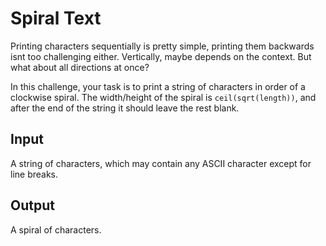# Spiral Text

Printing characters sequentially is pretty simple, printing them backwards isnt too challenging either. Vertically, maybe depends on the context. But what about all directions at once?

In this challenge, your task is to print a string of characters in order of a clockwise spiral. The width/height of the spiral is `ceil(sqrt(length))`, and after the end of the string it should leave the rest blank.

## Input

A string of characters, which may contain any ASCII character except for line breaks.

## Output

A spiral of characters.
